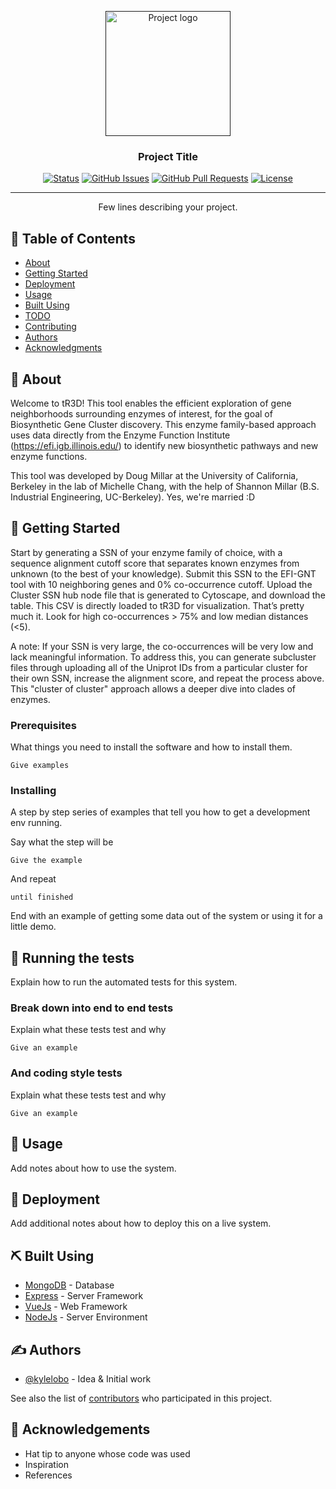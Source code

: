 <p align="center">
  <a href="" rel="noopener">
 <img width=200px height=200px src="https://i.imgur.com/6wj0hh6.jpg" alt="Project logo"></a>
</p>

<h3 align="center">Project Title</h3>

<div align="center">

[![Status](https://img.shields.io/badge/status-active-success.svg)]()
[![GitHub Issues](https://img.shields.io/github/issues/kylelobo/The-Documentation-Compendium.svg)](https://github.com/kylelobo/The-Documentation-Compendium/issues)
[![GitHub Pull Requests](https://img.shields.io/github/issues-pr/kylelobo/The-Documentation-Compendium.svg)](https://github.com/kylelobo/The-Documentation-Compendium/pulls)
[![License](https://img.shields.io/badge/license-MIT-blue.svg)](/LICENSE)

</div>

---

<p align="center"> Few lines describing your project.
    <br> 
</p>

## 📝 Table of Contents

- [About](#about)
- [Getting Started](#getting_started)
- [Deployment](#deployment)
- [Usage](#usage)
- [Built Using](#built_using)
- [TODO](../TODO.md)
- [Contributing](../CONTRIBUTING.md)
- [Authors](#authors)
- [Acknowledgments](#acknowledgement)

## 🧐 About <a name = "about"></a>

Welcome to tR3D! This tool enables the efficient exploration of gene neighborhoods surrounding enzymes of interest, for the goal of Biosynthetic Gene Cluster discovery. This enzyme family-based approach uses data directly from the Enzyme Function Institute (https://efi.igb.illinois.edu/) to identify new biosynthetic pathways and new enzyme functions. 

This tool was developed by Doug Millar at the University of California, Berkeley in the lab of Michelle Chang, with the help of Shannon Millar (B.S. Industrial Engineering, UC-Berkeley). Yes, we're married :D

## 🏁 Getting Started <a name = "getting_started"></a>

Start by generating a SSN of your enzyme family of choice, with a sequence alignment cutoff score that separates known enzymes from unknown (to the best of your knowledge). Submit this SSN to the EFI-GNT tool with 10 neighboring genes and 0% co-occurrence cutoff. Upload the Cluster SSN hub node file that is generated to Cytoscape, and download the table. This CSV is directly loaded to tR3D for visualization. That’s pretty much it. Look for high co-occurrences > 75% and low median distances (<5).

A note: If your SSN is very large, the co-occurrences will be very low and lack meaningful information. To address this, you can generate subcluster files through uploading all of the Uniprot IDs from a particular cluster for their own SSN, increase the alignment score, and repeat the process above. This "cluster of cluster" approach allows a deeper dive into clades of enzymes. 


### Prerequisites

What things you need to install the software and how to install them.

```
Give examples
```

### Installing

A step by step series of examples that tell you how to get a development env running.

Say what the step will be

```
Give the example
```

And repeat

```
until finished
```

End with an example of getting some data out of the system or using it for a little demo.

## 🔧 Running the tests <a name = "tests"></a>

Explain how to run the automated tests for this system.

### Break down into end to end tests

Explain what these tests test and why

```
Give an example
```

### And coding style tests

Explain what these tests test and why

```
Give an example
```

## 🎈 Usage <a name="usage"></a>

Add notes about how to use the system.

## 🚀 Deployment <a name = "deployment"></a>

Add additional notes about how to deploy this on a live system.

## ⛏️ Built Using <a name = "built_using"></a>

- [MongoDB](https://www.mongodb.com/) - Database
- [Express](https://expressjs.com/) - Server Framework
- [VueJs](https://vuejs.org/) - Web Framework
- [NodeJs](https://nodejs.org/en/) - Server Environment

## ✍️ Authors <a name = "authors"></a>

- [@kylelobo](https://github.com/kylelobo) - Idea & Initial work

See also the list of [contributors](https://github.com/kylelobo/The-Documentation-Compendium/contributors) who participated in this project.

## 🎉 Acknowledgements <a name = "acknowledgement"></a>

- Hat tip to anyone whose code was used
- Inspiration
- References
